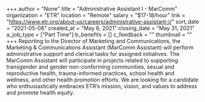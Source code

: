 +++
author = "None"
title = "Administrative Assistant I - MarComm"
organization = "ETR"
location = "Remote"
salary = "$17-18/hour"
link = "https://www.etr.org/about-us/careers/administrative-assistant-i/"
sort_date = "2021-05-06"
created_at = "May 6, 2021"
closing_date = "May 31, 2021"
a_job_type = ["Part Time"]
b_benefits = []
c_feedback = ""
thumbnail = ""
+++
Reporting to the Director of Marketing and Communications, the Marketing & Communications Assistant (MarComm Assistant) will perform administrative support and clerical tasks for assigned initiatives. The MarComm Assistant will participate in projects related to supporting transgender and gender non-conforming communities, sexual and reproductive health, trauma-informed practices, school health and wellness, and other health promotion efforts. We are looking for a candidate who enthusiastically embraces ETR’s mission, vision, and values to address and promote health equity.